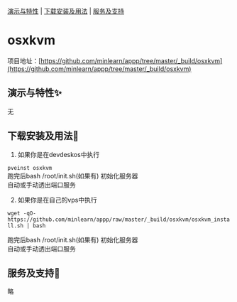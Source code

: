 [演示与特性](#演示与特性) | [下载安装及用法](#下载安装及用法) | [服务及支持](#服务及支持)

osxkvm
=====

项目地址：[https://github.com/minlearn/appp/tree/master/_build/osxkvm](https://github.com/minlearn/appp/tree/master/_build/osxkvm)

演示与特性✨
-----


无



下载安装及用法📄
-----

1) 如果你是在devdeskos中执行  


```pveinst osxkvm```  
跑完后bash /root/init.sh(如果有) 初始化服务器  
自动或手动透出端口服务



2) 如果你是在自己的vps中执行


```wget -qO- https://github.com/minlearn/appp/raw/master/_build/osxkvm/osxkvm_install.sh | bash```  

跑完后bash /root/init.sh(如果有) 初始化服务器  
自动或手动透出端口服务


服务及支持👀
-----

略







